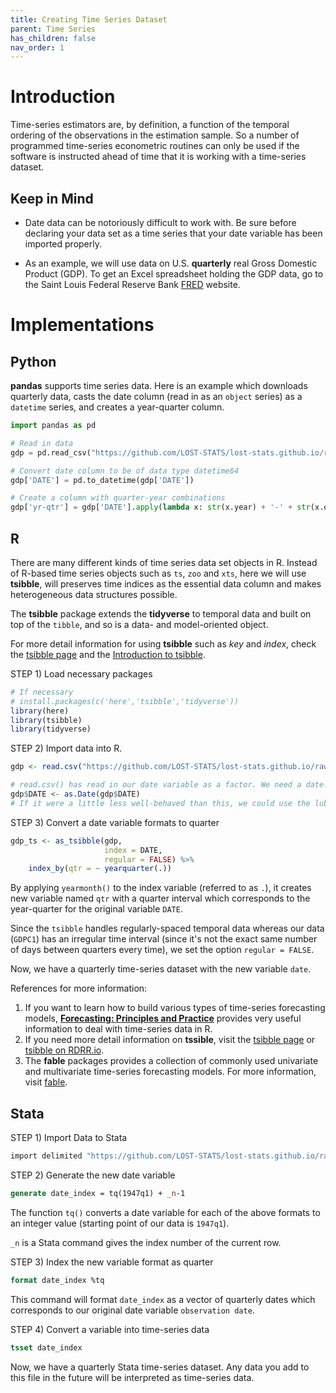 ```yaml
---
title: Creating Time Series Dataset
parent: Time Series
has_children: false
nav_order: 1
---
```


# Introduction

Time-series estimators are, by definition, a function of the temporal ordering of the observations in the estimation sample. So a number of programmed time-series econometric routines can only be used if the software is instructed ahead of time that it is working with a time-series dataset. 


## Keep in Mind

- Date data can be notoriously difficult to work with. Be sure before declaring your data set as a time series that your date variable has been imported properly.

- As an example, we will use data on U.S. **quarterly** real Gross Domestic Product (GDP). To get an Excel spreadsheet holding the GDP data, go to the Saint Louis Federal Reserve Bank [FRED](https://fred.stlouisfed.org) website.

# Implementations

## Python

**pandas** supports time series data. Here is an example which downloads quarterly data, casts the date column (read in as an `object` series) as a `datetime` series, and creates a year-quarter column.

```python
import pandas as pd

# Read in data
gdp = pd.read_csv("https://github.com/LOST-STATS/lost-stats.github.io/raw/source/Time_Series/Data/GDPC1.csv")

# Convert date column to be of data type datetime64
gdp['DATE'] = pd.to_datetime(gdp['DATE'])

# Create a column with quarter-year combinations
gdp['yr-qtr'] = gdp['DATE'].apply(lambda x: str(x.year) + '-' + str(x.quarter))
```

## R

There are many different kinds of time series data set objects in R. Instead of R-based time series objects such as `ts`, `zoo` and `xts`, here we will use **tsibble**, will preserves time indices as the essential data column and makes heterogeneous data structures possible.

The **tsibble** package extends the **tidyverse** to temporal data and built on top of the `tibble`, and so is a data- and model-oriented object.

For more detail information for using **tsibble** such as _key_ and _index_, check the [tsibble page](https://tsibble.tidyverts.org) and the [Introduction to tsibble](https://tsibble.tidyverts.org/articles/intro-tsibble.html). 

STEP 1) Load necessary packages

```r
# If necessary
# install.packages(c('here','tsibble','tidyverse'))
library(here)
library(tsibble)
library(tidyverse)
```

STEP 2) Import data into R. 

```r
gdp <- read.csv("https://github.com/LOST-STATS/lost-stats.github.io/raw/source/Time_Series/Data/GDPC1.csv")

# read.csv() has read in our date variable as a factor. We need a date!
gdp$DATE <- as.Date(gdp$DATE)
# If it were a little less well-behaved than this, we could use the lubridate package to fix it.
```

STEP 3) Convert a date variable formats to quarter

```r
gdp_ts <- as_tsibble(gdp,
                     index = DATE,
                     regular = FALSE) %>% 
    index_by(qtr = ~ yearquarter(.))
```

By applying `yearmonth()` to the index variable (referred to as `.`), it creates new variable named `qtr` with a quarter interval which corresponds to the year-quarter for the original variable `DATE`.
  
Since the `tsibble` handles regularly-spaced temporal data whereas our data (`GDPC1`) has an irregular time interval (since it's not the exact same number of days between quarters every time), we set the option `regular = FALSE`.

Now, we have a quarterly time-series dataset with the new variable `date`.

References for more information: 

1. If you want to learn how to build various types of time-series forecasting models, [**Forecasting: Principles and Practice**](https://otexts.com/fpp3/index.html) provides very useful information to deal with time-series data in R.
2. If you need more detail information on **tssible**, visit the [tsibble page](https://tsibble.tidyverts.org/) or [tsibble on RDRR.io](https://rdrr.io/cran/tsibble/man/tsibble.html).
3. The **fable** packages provides a collection of commonly used univariate and multivariate time-series forecasting models. For more information, visit [fable](https://fable.tidyverts.org/).


## Stata

STEP 1) Import Data to Stata

```stata
import delimited "https://github.com/LOST-STATS/lost-stats.github.io/raw/source/Time_Series/Data/GDPC1.csv", clear
```

STEP 2) Generate the new date variable

```stata
generate date_index = tq(1947q1) + _n-1
```

The function `tq()` converts a date variable for each of the above formats to an integer value (starting point of our data is `1947q1`). 

`_n` is a Stata command gives the index number of the current row.

STEP 3) Index the new variable format as quarter

```stata
format date_index %tq
```

This command will format `date_index` as a vector of quarterly dates which corresponds to our original date variable `observation date`.

STEP 4) Convert a variable into time-series data

```stata
tsset date_index
```

Now, we have a quarterly Stata time-series dataset. Any data you add to this file in the future will be interpreted as time-series data.
